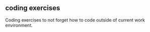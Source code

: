 ## coding exercises

Coding exercises to not forget how to code outside of current work environment.